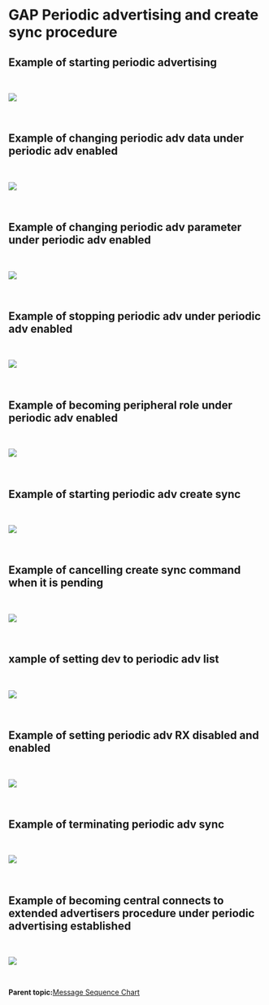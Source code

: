 # GAP Periodic advertising and create sync procedure

## Example of starting periodic advertising

<br />

![](GUID-AB649837-61EC-424C-83C4-0AF193BF7536-low.png)

<br />

## Example of changing periodic adv data under periodic adv enabled

<br />

![](GUID-FF1CE6A1-C4B6-4067-ADCC-280B0879D93D-low.png)

<br />

## Example of changing periodic adv parameter under periodic adv enabled

<br />

![](GUID-7CAAD657-542B-4DD0-A8EB-911823270981-low.png)

<br />

## Example of stopping periodic adv under periodic adv enabled

<br />

![](GUID-12D034B5-FAFD-4653-856C-B045C403F6EF-low.png)

<br />

## Example of becoming peripheral role under periodic adv enabled

<br />

![](GUID-422B45D9-159F-429B-A7FF-17CDA9F80FAE-low.png)

<br />

## Example of starting periodic adv create sync

<br />

![](GUID-89204049-3130-40E9-B8BD-DE776939F706-low.png)

<br />

## Example of cancelling create sync command when it is pending

<br />

![](GUID-3C4A0866-3731-452B-BEB0-A42E39D9606F-low.png)

<br />

## xample of setting dev to periodic adv list

<br />

![](GUID-2291E6B2-E652-4EF4-9D3A-D78C8F3AD87E-low.png)

<br />

## Example of setting periodic adv RX disabled and enabled

<br />

![](GUID-D22E1A9F-A7E2-4142-9F68-8A7B11FB8A8F-low.png)

<br />

## Example of terminating periodic adv sync

<br />

![](GUID-5676363B-738E-461E-8041-4AD2F462DE3B-low.png)

<br />

## Example of becoming central connects to extended advertisers procedure under periodic advertising established

<br />

![](GUID-A6C1A8E0-13C0-411D-BDC1-B0E1C84BA416-low.png)

<br />

**Parent topic:**[Message Sequence Chart](GUID-1A7E8B4B-B471-43E1-BC73-81D705900D18.md)

